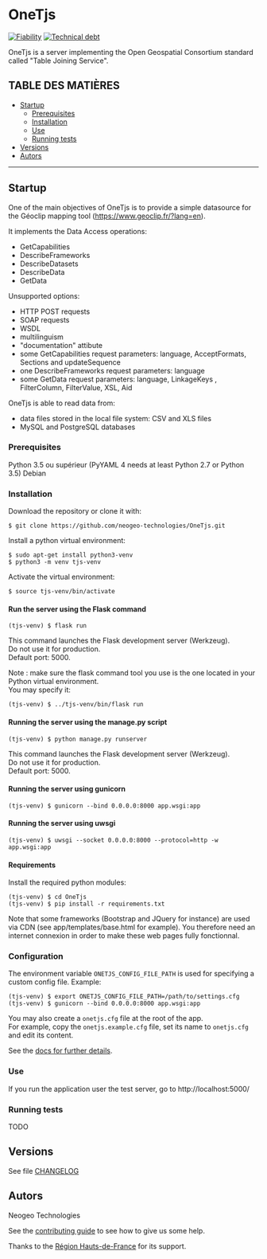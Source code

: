 # OneTjs

[![Fiability](https://sonarqube.neogeo.fr/api/project_badges/measure?project=onetjs&metric=reliability_rating)](https://sonarqube.neogeo.fr/dashboard?id=onetjs)
[![Technical debt](https://sonarqube.neogeo.fr/api/project_badges/measure?project=onetjs&metric=sqale_index)](https://sonarqube.neogeo.fr/dashboard?id=onetjs)

OneTjs is a server implementing the Open Geospatial Consortium standard called "Table Joining Service".

## TABLE DES MATIÈRES
  - [Startup](#Startup)
    - [Prerequisites](#Prerequisites)
    - [Installation](#Installation)
    - [Use](#Use)
    - [Running tests](#Running-tests)
  - [Versions](#Versions)
  - [Autors](#Autors)

---

## Startup

One of the main objectives of OneTjs is to provide a simple datasource for the Géoclip mapping tool
(https://www.geoclip.fr/?lang=en).

It implements the Data Access operations:
* GetCapabilities
* DescribeFrameworks
* DescribeDatasets
* DescribeData
* GetData

Unsupported options:
* HTTP POST requests
* SOAP requests
* WSDL
* multilinguism
* "documentation" attibute
* some GetCapabilities request parameters: language, AcceptFormats, Sections and updateSequence
* one DescribeFrameworks request parameters: language
* some GetData request parameters: language, LinkageKeys , FilterColumn, FilterValue, XSL, Aid

OneTjs is able to read data from:
* data files stored in the local file system: CSV and XLS files
* MySQL and PostgreSQL databases

### Prerequisites

Python 3.5 ou supérieur (PyYAML 4 needs at least Python 2.7 or Python 3.5)
Debian 

### Installation

Download the repository or clone it with:

```
$ git clone https://github.com/neogeo-technologies/OneTjs.git
```

Install a python virtual environment:

    $ sudo apt-get install python3-venv
    $ python3 -m venv tjs-venv

Activate the virtual environment:

    $ source tjs-venv/bin/activate



#### Run the server using the Flask command

    (tjs-venv) $ flask run

This command launches the Flask development server (Werkzeug).  
Do not use it for production.  
Default port: 5000.

Note : make sure the flask command tool you use is the one located in your Python virtual environment.  
You may specify it:

    (tjs-venv) $ ../tjs-venv/bin/flask run
    

#### Running the server using the manage.py script

    (tjs-venv) $ python manage.py runserver

This command launches the Flask development server (Werkzeug).  
Do not use it for production.  
Default port: 5000.


#### Running the server using gunicorn

    (tjs-venv) $ gunicorn --bind 0.0.0.0:8000 app.wsgi:app


#### Running the server using uwsgi

    (tjs-venv) $ uwsgi --socket 0.0.0.0:8000 --protocol=http -w app.wsgi:app

#### Requirements

Install the required python modules:

    (tjs-venv) $ cd OneTjs
    (tjs-venv) $ pip install -r requirements.txt

Note that some frameworks (Bootstrap and JQuery for instance) are used via CDN (see app/templates/base.html for example). You therefore need an internet 
connexion in order to make these web pages fully fonctionnal.


### Configuration

The environment variable `ONETJS_CONFIG_FILE_PATH` is used for specifying a custom config file.
Example:

    (tjs-venv) $ export ONETJS_CONFIG_FILE_PATH=/path/to/settings.cfg
    (tjs-venv) $ gunicorn --bind 0.0.0.0:8000 app.wsgi:app

You may also create a `onetjs.cfg` file at the root of the app.  
For example, copy the `onetjs.example.cfg` file, set its name to `onetjs.cfg` and edit its content.

See the [docs for further details](./docs/configuration.md).

### Use

If you run the application user the test server, go to http://localhost:5000/

### Running tests

TODO



## Versions
See file [CHANGELOG](CHANGELOG.md)


## Autors
Neogeo Technologies

See the [contributing guide](./docs/contributing.md) to see how to give us some help.

Thanks to the [Région Hauts-de-France](http://www.hautsdefrance.fr/) for its support.
